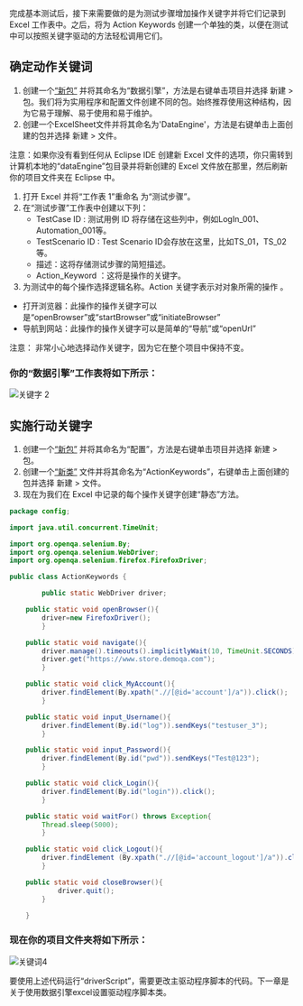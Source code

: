 完成基本测试后，接下来需要做的是为测试步骤增加操作关键字并将它们记录到 Excel 工作表中。之后，将为 Action Keywords 创建一个单独的类，以便在测试中可以按照关键字驱动的方法轻松调用它们。

## 确定动作关键词

1.  创建一个[“新包”](https://toolsqa.com/selenium-webdriver/configure-selenium-webdriver-with-eclipse/) 并将其命名为“数据引擎”，方法是右键单击项目并选择 新建 > 包。我们将为实用程序和配置文件创建不同的包。始终推荐使用这种结构，因为它易于理解、易于使用和易于维护。
2.  创建一个ExcelSheet文件并将其命名为'DataEngine'，方法是右键单击上面创建的包并选择 新建 > 文件。

注意：如果你没有看到任何从 Eclipse IDE 创建新 Excel 文件的选项，你只需转到计算机本地的“dataEngine”包目录并将新创建的 Excel 文件放在那里，然后刷新你的项目文件夹在 Eclipse 中。

1.  打开 Excel 并将“工作表 1”重命名 为“测试步骤”。
2.  在“测试步骤”工作表中创建以下列：
    -   TestCase ID : 测试用例 ID 将存储在这些列中，例如LogIn_001、Automation_001等。
    -   TestScenario ID : Test Scenario ID会存放在这里，比如TS_01，TS_02等。
    -   描述：这将存储测试步骤的简短描述。
    -   Action_Keyword ：这将是操作的关键字。
3.  为测试中的每个操作选择逻辑名称。Action 关键字表示对对象所需的操作 。

-   打开浏览器：此操作的操作关键字可以是“openBrowser”或“startBrowser”或“initiateBrowser”
-   导航到网站：此操作的操作关键字可以是简单的“导航”或“openUrl”

注意： 非常小心地选择动作关键字，因为它在整个项目中保持不变。

### 你的“数据引擎”工作表将如下所示：

![关键字 2](https://www.toolsqa.com/gallery/selnium%20webdriver/1.Keyword-2.png)

## 实施行动关键字

1.  创建一个[“新包”](https://toolsqa.com/selenium-webdriver/configure-selenium-webdriver-with-eclipse/) 并将其命名为“配置”，方法是右键单击项目并选择 新建 > 包。
2.  创建一个[“新类”](https://toolsqa.com/selenium-webdriver/configure-selenium-webdriver-with-eclipse/) 文件并将其命名为“ActionKeywords”，右键单击上面创建的包并选择 新建 > 文件。
3.  现在为我们在 Excel 中记录的每个操作关键字创建“静态”方法。

```java
package config;

import java.util.concurrent.TimeUnit;

import org.openqa.selenium.By;
import org.openqa.selenium.WebDriver;
import org.openqa.selenium.firefox.FirefoxDriver;

public class ActionKeywords {

		public static WebDriver driver;

	public static void openBrowser(){		
		driver=new FirefoxDriver();
		}

	public static void navigate(){	
		driver.manage().timeouts().implicitlyWait(10, TimeUnit.SECONDS);
		driver.get("https://www.store.demoqa.com");
		}

	public static void click_MyAccount(){
		driver.findElement(By.xpath(".//[@id='account']/a")).click();
		}

	public static void input_Username(){
		driver.findElement(By.id("log")).sendKeys("testuser_3"); 
		}

	public static void input_Password(){
		driver.findElement(By.id("pwd")).sendKeys("Test@123");
		}

	public static void click_Login(){
		driver.findElement(By.id("login")).click();
		}

	public static void waitFor() throws Exception{
		Thread.sleep(5000);
		}

	public static void click_Logout(){
		driver.findElement (By.xpath(".//[@id='account_logout']/a")).click();
		}

	public static void closeBrowser(){
			driver.quit();
		}

	}
```

### 现在你的项目文件夹将如下所示：

![关键词4](https://www.toolsqa.com/gallery/selnium%20webdriver/2.Keyword-4.png)

要使用上述代码运行“driverScript”，需要更改主驱动程序脚本的代码。下一章是关于使用数据引擎excel设置驱动程序脚本类。